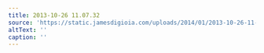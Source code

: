 ```yaml
---
title: 2013-10-26 11.07.32
source: 'https://static.jamesdigioia.com/uploads/2014/01/2013-10-26-11-07-32-scaled.jpg'
altText: ''
caption: ''
---
```


